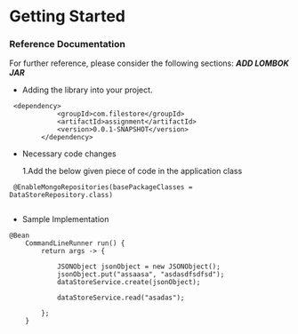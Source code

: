 # Getting Started

### Reference Documentation
For further reference, please consider the following sections:
  ***ADD LOMBOK JAR***
* Adding the library into your project.

```
 <dependency>
			<groupId>com.filestore</groupId>
			<artifactId>assignment</artifactId>
			<version>0.0.1-SNAPSHOT</version>
		</dependency>
```
              
* Necessary code changes 
  
      
   1.Add the below given piece of code in the application class  
  
 ```
  @EnableMongoRepositories(basePackageClasses = DataStoreRepository.class)
  
  ```
  
* Sample Implementation 

```
@Bean
	CommandLineRunner run() {
		return args -> {
			
			JSONObject jsonObject = new JSONObject();
			jsonObject.put("assaasa", "asdasdfsdfsd");
			dataStoreService.create(jsonObject);

			dataStoreService.read("asadas");

		};
	}
```



